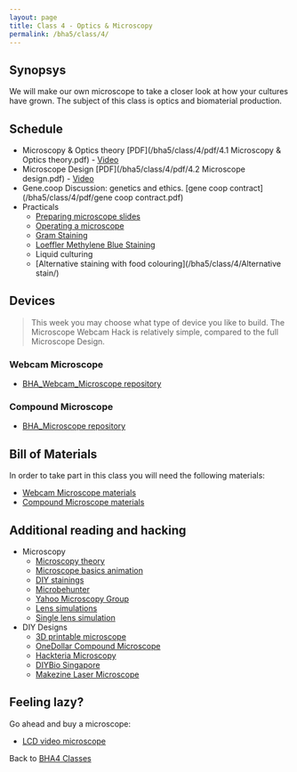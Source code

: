 ```yaml
---
layout: page
title: Class 4 - Optics & Microscopy
permalink: /bha5/class/4/
---
```


## Synopsys

We will make our own microscope to take a closer look at how your
cultures have grown. The subject of this class is optics and biomaterial production.

## Schedule

* Microscopy & Optics theory [PDF](/bha5/class/4/pdf/4.1 Microscopy & Optics theory.pdf) - [Video](https://vimeo.com/257136330)
* Microscope Design [PDF](/bha5/class/4/pdf/4.2 Microscope design.pdf) - [Video](https://vimeo.com/257136811)
* Gene.coop Discussion: genetics and ethics. [gene coop contract](/bha5/class/4/pdf/gene coop contract.pdf)
* Practicals
  * [Preparing microscope slides](/bha5/class/4/preparing-slides/)
  * [Operating a microscope](/bha5/class/4/operating-microscope/)
  * [Gram Staining](/bha5/class/4/gram-staining/)
  * [Loeffler Methylene Blue Staining](/bha5/class/4/loeffler-staining/)
  * Liquid culturing
  * [Alternative staining with food colouring](/bha5/class/4/Alternative stain/)

## Devices

> This week you may choose what type of device you like to build. The Microscope Webcam Hack is relatively simple, compared to the full Microscope Design.

### Webcam Microscope

* [BHA_Webcam_Microscope repository](https://github.com/BioHackAcademy/BHA_Webcam_Microscope)

### Compound Microscope

* [BHA_Microscope repository](https://github.com/BioHackAcademy/BHA_Microscope)

## Bill of Materials

In order to take part in this class you will need the following materials:

* [Webcam Microscope materials](https://github.com/BioHackAcademy/BHA_Webcam_Microscope/blob/master/BoM.md)
* [Compound Microscope materials](https://github.com/BioHackAcademy/BHA_Microscope/blob/master/BoM.md)

## Additional reading and hacking

* Microscopy
  * [Microscopy theory](http://micro.magnet.fsu.edu/primer/anatomy/anatomy.html)
  * [Microscope basics animation](http://virtual.itg.uiuc.edu/training/LM_tutorial/)
  * [DIY stainings](http://www.crscientific.com/microscope-stain.html)
  * [Microbehunter](http://www.microbehunter.com/)
  * [Yahoo Microscopy Group](https://groups.yahoo.com/neo/groups/Microscope/info)
  * [Lens simulations](http://educypedia.karadimov.info/education/physicsjavalabolenses.htm)
  * [Single lens simulation](https://phet.colorado.edu/sims/geometric-optics/geometric-optics_en.html)
* DIY Designs
  * [3D printable microscope](http://www.thingiverse.com/thing:77450)
  * [OneDollar Compound Microscope](http://www.funsci.com/fun3_en/ucomp1/ucomp1.htm)
  * [Hackteria Microscopy](http://hackteria.org/wiki/index.php/DIY_microscopy)
  * [DIYBio Singapore](https://diybiosingapore.wordpress.com/2014/06/22/diy-webcam-microscope-sg-style-2/)
  * [Makezine Laser Microscope](http://makezine.com/projects/make-36-boards/laser-projection-microscope/)

## Feeling lazy?

Go ahead and buy a microscope:

* [LCD video microscope](https://www.conrad.nl/nl/bresser-lcd-microscoop-35-inch-40x-1600x-815889.html)

Back to [BHA4 Classes](/bha4/classes/)
